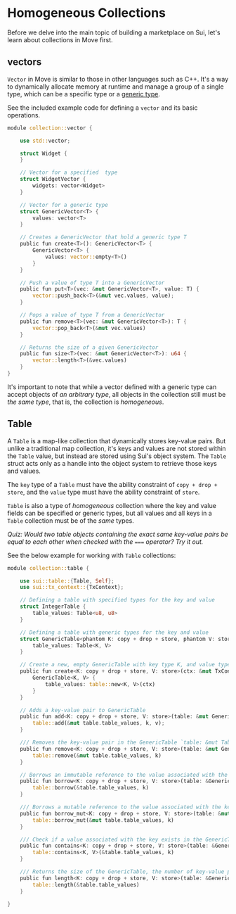 # Homogeneous Collections 

Before we delve into the main topic of building a marketplace on Sui, let's learn about collections in Move first. 

## vectors

`Vector` in Move is similar to those in other languages such as C++. It's a way to dynamically allocate memory at runtime and manage a group of a single type, which can be a specific type or a [generic type](../../unit-three/lessons/2_intro_to_generics.md). 

See the included example code for defining a `vector` and its basic operations. 

```rust
module collection::vector {

    use std::vector;

    struct Widget {
    }

    // Vector for a specified  type
    struct WidgetVector {
        widgets: vector<Widget>
    }

    // Vector for a generic type 
    struct GenericVector<T> {
        values: vector<T>
    }

    // Creates a GenericVector that hold a generic type T
    public fun create<T>(): GenericVector<T> {
        GenericVector<T> {
            values: vector::empty<T>()
        }
    }

    // Push a value of type T into a GenericVector
    public fun put<T>(vec: &mut GenericVector<T>, value: T) {
        vector::push_back<T>(&mut vec.values, value);
    }

    // Pops a value of type T from a GenericVector
    public fun remove<T>(vec: &mut GenericVector<T>): T {
        vector::pop_back<T>(&mut vec.values)
    }

    // Returns the size of a given GenericVector
    public fun size<T>(vec: &mut GenericVector<T>): u64 {
        vector::length<T>(&vec.values)
    }
}

```

It's important to note that while a vector defined with a generic type can accept objects of _an arbitrary type_, all objects in the collection still must be _the same type_, that is, the collection is _homogeneous_. 

## Table

A `Table` is a map-like collection that dynamically stores key-value pairs. But unlike a traditional map collection, it's keys and values are not stored within the `Table` value, but instead are stored using Sui's object system. The `Table` struct acts only as a handle into the object system to retrieve those keys and values. 

The `key` type of a `Table` must have the ability constraint of `copy + drop + store`, and the `value` type must have the ability constraint of `store`. 

`Table` is also a type of _homogeneous_ collection where the key and value fields can be specified or generic types, but all values and all keys in a `Table` collection must be of the _same_ types. 

*Quiz: Would two table objects containing the exact same key-value pairs be equal to each other when checked with the `===` operator? Try it out.*

See the below example for working with `Table` collections:

```rust
module collection::table {

    use sui::table::{Table, Self};
    use sui::tx_context::{TxContext};

    // Defining a table with specified types for the key and value
    struct IntegerTable {
        table_values: Table<u8, u8>
    }

    // Defining a table with generic types for the key and value 
    struct GenericTable<phantom K: copy + drop + store, phantom V: store> {
        table_values: Table<K, V>
    }

    // Create a new, empty GenericTable with key type K, and value type V
    public fun create<K: copy + drop + store, V: store>(ctx: &mut TxContext): GenericTable<K, V> {
        GenericTable<K, V> {
            table_values: table::new<K, V>(ctx)
        }
    }

    // Adds a key-value pair to GenericTable
    public fun add<K: copy + drop + store, V: store>(table: &mut GenericTable<K, V>, k: K, v: V) {
        table::add(&mut table.table_values, k, v);
    }

    /// Removes the key-value pair in the GenericTable `table: &mut Table<K, V>` and returns the value.   
    public fun remove<K: copy + drop + store, V: store>(table: &mut GenericTable<K, V>, k: K): V {
        table::remove(&mut table.table_values, k)
    }

    // Borrows an immutable reference to the value associated with the key in GenericTable
    public fun borrow<K: copy + drop + store, V: store>(table: &GenericTable<K, V>, k: K): &V {
        table::borrow(&table.table_values, k)
    }

    /// Borrows a mutable reference to the value associated with the key in GenericTable
    public fun borrow_mut<K: copy + drop + store, V: store>(table: &mut GenericTable<K, V>, k: K): &mut V {
        table::borrow_mut(&mut table.table_values, k)
    }

    /// Check if a value associated with the key exists in the GenericTable
    public fun contains<K: copy + drop + store, V: store>(table: &GenericTable<K, V>, k: K): bool {
        table::contains<K, V>(&table.table_values, k)
    }

    /// Returns the size of the GenericTable, the number of key-value pairs
    public fun length<K: copy + drop + store, V: store>(table: &GenericTable<K, V>): u64 {
        table::length(&table.table_values)
    }

}
```
